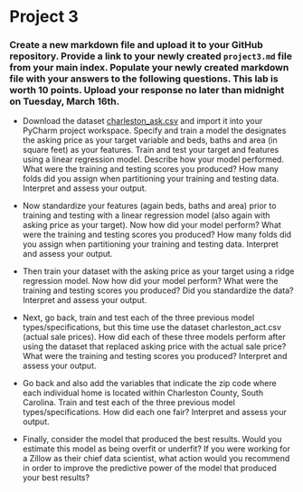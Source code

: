 # Project 3

### Create a new markdown file and upload it to your GitHub repository.  Provide a link to your newly created `project3.md` file from your main index.  Populate your newly created markdown file with your answers to the following questions.  This lab is worth 10 points.  Upload your response no later than midnight on Tuesday, March 16th.

- Download the dataset [charleston_ask.csv](https://raw.githubusercontent.com/tyler-frazier/intro_data_science/main/data/charleston_ask.csv) and import it into your PyCharm project workspace.  Specify and train a model the designates the asking price as your target variable and beds, baths and area (in square feet) as your features.  Train and test your target and features using a linear regression model.  Describe how your model performed.  What were the training and testing scores you produced?  How many folds did you assign when partitioning your training and testing data.  Interpret and assess your output.

- Now standardize your features (again beds, baths and area) prior to training and testing with a linear regression model (also again with asking price as your target).  Now how did your model perform?  What were the training and testing scores you produced?  How many folds did you assign when partitioning your training and testing data.  Interpret and assess your output.

- Then train your dataset with the asking price as your target using a ridge regression model.  Now how did your model perform?  What were the training and testing scores you produced?  Did you standardize the data?  Interpret and assess your output.

- Next, go back, train and test each of the three previous model types/specifications, but this time use the dataset charleston_act.csv (actual sale prices).  How did each of these three models perform after using the dataset that replaced asking price with the actual sale price?  What were the training and testing scores you produced?  Interpret and assess your output.

- Go back and also add the variables that indicate the zip code where each individual home is located within Charleston County, South Carolina.  Train and test each of the three previous model types/specifications.  How did each one fair?  Interpret and assess your output.

- Finally, consider the model that produced the best results.  Would you estimate this model as being overfit or underfit?  If you were working for a Zillow as their chief data scientist, what action would you recommend in order to improve the predictive power of the model that produced your best results?

